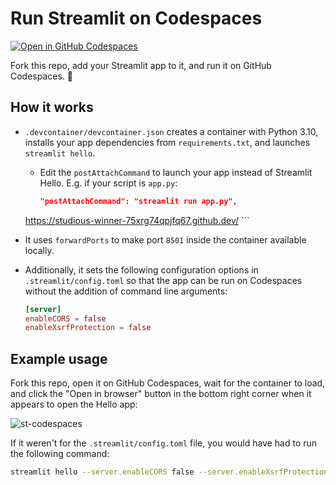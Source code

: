# Run Streamlit on Codespaces

[![Open in GitHub Codespaces](https://github.com/codespaces/badge.svg)](https://codespaces.new/snehankekre/st-codespaces?quickstart=1)

Fork this repo, add your Streamlit app to it, and run it on GitHub Codespaces. :balloon:

## How it works

- `.devcontainer/devcontainer.json` creates a container with Python 3.10, installs your app dependencies from `requirements.txt`, and launches `streamlit hello`. 
    -  Edit the `postAttachCommand` to launch your app instead of Streamlit Hello. E.g. if your script is `app.py`:
        ```json
        "postAttachCommand": "streamlit run app.py",
   https://studious-winner-75xrg74qpjfq67.github.dev/     ```
- It uses `forwardPorts` to make port `8501` inside the container available locally.
- Additionally, it sets the following configuration options in `.streamlit/config.toml` so that the app can be run on Codespaces without the addition of command line arguments:

    ```toml
    [server]
    enableCORS = false
    enableXsrfProtection = false
    ```

## Example usage

Fork this repo, open it on GitHub Codespaces, wait for the container to load, and click the "Open in browser" button in the bottom right corner when it appears to open the Hello app:

![st-codespaces](https://github.com/snehankekre/st-codespaces/assets/20672874/9e31e47f-1fce-4213-a973-e7ed1259a480)


If it weren't for the `.streamlit/config.toml` file, you would have had to run the following command:

```bash
streamlit hello --server.enableCORS false --server.enableXsrfProtection false
```
